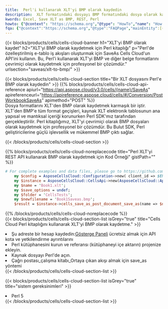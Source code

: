 ```yaml
---
title:  Perl'i kullanarak XLT'yi BMP olarak kaydedin
description:  XLT formatındaki dosyayı BMP formatındaki dosya olarak kaydetmek için Perl için Aspose.Cells Cloud SDK'yı kullanma.
kwords: Excel, Save XLT as BMP, REST, Perl
howto: {"@context": "https://schema.org","@type": "HowTo","name": "How to save XLT as BMP using the Cells Cloud Perl library.","description": "How to save XLT as BMP using the Cells Cloud Perl library.","image": {"@type": "ImageObject"},"url": "/perl/saveas/xlt-to-bmp/","step": [{ "@type": "HowToStep","name": "How to save XLT as BMP using the Cells Cloud Perl library. step 1", "image": {"@type": "ImageObject",},"url": "/perl/saveas/xlt-to-bmp/","text": "Register an account at <a href='https://dashboard.aspose.cloud/'>Dashboard</a> to get free API quota & authorization details",},{ "@type": "HowToStep","name": "How to save XLT as BMP using the Cells Cloud Perl library. step 1", "image": {"@type": "ImageObject",},"url": "/perl/saveas/xlt-to-bmp/","text": "Install Perl library and add the reference (import the library) to your project.",},{ "@type": "HowToStep","name": "How to save XLT as BMP using the Cells Cloud Perl library. step 1", "image": {"@type": "ImageObject",},"url": "/perl/saveas/xlt-to-bmp/","text": "Open the source file in Perl.",},{ "@type": "HowToStep","name": "How to save XLT as BMP using the Cells Cloud Perl library. step 1", "image": {"@type": "ImageObject",},"url": "/perl/saveas/xlt-to-bmp/","text": "Call post_workbook_save_as method to get the resultant stream",}, ],"supply": {"@type": "HowToSupply","name": "document"},"tool": [{"@type": "HowToTool","name": "VIM, Visual Studio Code, Eclipse"},{"@type": "HowToTool","name": "Aspose Cells"}],"totalTime": "PT6M"}
fqa: {"@context":"https://schema.org","@type":"FAQPage","mainEntity":[{"@type":"Question","name":"Why save file as other formats file in C# using REST API?","acceptedAnswer":{"@type":"Answer","text":"Documents are encoded in many ways, and some files may be incompatible with the software you use. To open and read such files, just save them as appropriate file formats.<br/><ol><li>Install .NET SDK and add the reference (import the library) to your project.</li><li>Open the source file in C# using REST API.</li><li>Call the PostWorkbookSaveAsRequest() method, passing an output filename with required extension.</li><li>Get the result of save as a separate file.</li></ol>"}},{"@type":"Question","name":"What file formats can I save as with your C# library?","acceptedAnswer":{"@type":"Answer","text":"We support a variety of file formats for conversion using .NET library, including XLSX, Excel, xls , PDF, CSV, HTML, Markdown, XML, PNG, JPG, TIFF, Json, TXT and many more."}},{"@type":"Question","name":"What is the maximum allowed file size for conversion using this .NET library?","acceptedAnswer":{"@type":"Answer","text":"There are no file size limits for format conversions using .NET library."}}]}
---
```

{{< blocks/products/cells/cells-cloud-banner h1="XLT\'yi BMP olarak kaydet" h2="XLT\'yi BMP olarak kaydetmek için Perl kitaplığı" p="Perl\'de özelleştirilmiş e-tablo iş akışları oluşturmak için SaveAs Cells Cloud\'un API\'ini kullanın. Bu, Perl\'i kullanarak XLT\'yi BMP ve diğer belge formatlarını çevrimiçi olarak kaydetmek için profesyonel bir çözümdür." urlsection="saveas/xlt-to-bmp/" >}}

{{< blocks/products/cells/cells-cloud-section title="Bir XLT dosyasını Perl\'e BMP olarak kaydedin" >}}
{{% blocks/products/cells/cells-cloud-api-reference apiurl="https://api.aspose.cloud/v3.0/cells/{name}/SaveAs" apireferenceurl="https://apireference.aspose.cloud/cells/#/Conversion/PostWorkbookSaveAs" apimethod="POST" %}}
<br/>
Dosya formatlarını XLT'den BMP olarak kaydetmek karmaşık bir iştir. XLT'den BMP'e tüm format geçişleri, kaynak XLT elektronik tablosunun ana yapısal ve mantıksal içeriği korunurken Perl SDK'mız tarafından gerçekleştirilir. Perl kitaplığımız, XLT'yi çevrimiçi olarak BMP dosyaları olarak kaydetmek için profesyonel bir çözümdür. Bu Bulut SDK, Perl geliştiricilerine güçlü işlevsellik ve mükemmel BMP çıktı sağlar.

{{< /blocks/products/cells/cells-cloud-section >}}

{{% blocks/products/cells/cells-cloud-noreplacecode title="Perl XLT\'yi REST API kullanarak BMP olarak kaydetmek için Kod Örneği" gistPath="" %}}
  
```perl
# For complete examples and data files, please go to https://github.com/aspose-cells-cloud/aspose-cells-cloud-perl/
    my $config = AsposeCellsCloud::Configuration->new( client_id => $ENV{'ProductClientId'}, client_secret => $ENV{'ProductClientSecret'});
    my $instance = AsposeCellsCloud::CellsApi->new(AsposeCellsCloud::ApiClient->new( $config));
    my $name = 'Book1.xlt';
    my $save_options = undef;
    my $folder = 'CellsTests';
    my $newfilename = 'Book1Saveas.bmp';
    $result = $instance->cells_save_as_post_document_save_as(name => $name,save_options => $save_options, newfilename => $newfilename, folder => $folder);
```
  
{{% /blocks/products/cells/cells-cloud-noreplacecode %}}
<br/>
{{< blocks/products/cells/cells-cloud-section-list isGrey="true" title="Cells Cloud Perl kitaplığını kullanarak XLT\'yi BMP olarak kaydetme." >}}
<li> Şu adreste bir hesap kaydedin:<a href="https://dashboard.aspose.cloud/">Gösterge Paneli</a> ücretsiz almak için API kota ve yetkilendirme ayrıntılarını</li>
<li>Perl kütüphanesini kurun ve referansı (kütüphaneyi içe aktarın) projenize ekleyin.</li>
<li>Kaynak dosyayı Perl'de açın.</li>
<li>Çağrı postası_çalışma kitabı_Ortaya çıkan akışı almak için save_as yöntemi</li>
{{< /blocks/products/cells/cells-cloud-section-list >}}

{{< blocks/products/cells/cells-cloud-section-list isGrey="true" title="sistem gereksinimleri" >}}
<li>Perl 5</li>
{{< /blocks/products/cells/cells-cloud-section-list >}}
